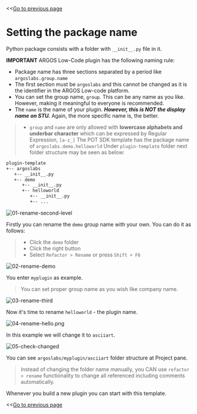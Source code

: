<<[Go to previous page](ARGOS_RPA_POT_SDK_on_Windows10.md)

# Setting the package name

Python package consists with a folder with `__init__.py` file in it.

**IMPORTANT** ARGOS Low-Code plugin has the following naming rule:
* Package name has three sections separated by a period like `argoslabs.group.name`
* The first section must be `argoslabs` and this cannot be changed as it is the identifier in the ARGOS Low-code platform.
* You can set the group name, `group`. This can be any name as you like. However, making it meaningful to everyone is recommended.
* The `name` is the name of your plugin. ***However, this is NOT the display name on STU.*** Again, the more specific name is, the better.

> * `group` and `name` are only allowed with **lowercase alphabets and underbar character** which can be expressed by Regular Expression,  `[a-z_]`
> The POT SDK template has the package name of `argoslabs.demo.helloworld`
> Under `plugin-template` folder next folder structure may be seen as below:

```sh
plugin-template
+-- argoslabs
   +-- __init__.py
   +-- demo
      +-- __init__.py
      +-- helloworld
         +-- __init__.py
         +-- ...
```

![01-rename-second-level](https://raw.githubusercontent.com/Jerry-Chae/pot-sdk-doc/main/Captures/03-Make_Plugin_PyCharm/03-naming/01-rename-second-level.png)

Firstly you can rename the `demo` group name with your own.
You can do it as follows:
> * Click the `demo` folder
> * Click the right button
> * Select `Refactor > Rename` or press `Shift + F6`

![02-rename-demo](https://raw.githubusercontent.com/Jerry-Chae/pot-sdk-doc/main/Captures/03-Make_Plugin_PyCharm/03-naming/02-rename-demo.png)

You enter `myplugin` as example. 
> You can set proper group name as you wish like company name.

![03-rename-third](https://raw.githubusercontent.com/Jerry-Chae/pot-sdk-doc/main/Captures/03-Make_Plugin_PyCharm/03-naming/03-rename-third.png)

Now it's time to rename `helloworld` - the plugin name.

![04-rename-hello.png](https://raw.githubusercontent.com/Jerry-Chae/pot-sdk-doc/main/Captures/03-Make_Plugin_PyCharm/03-naming/04-rename-hello.png)

In this example we will change it to `asciiart`.

![05-check-changed](https://raw.githubusercontent.com/Jerry-Chae/pot-sdk-doc/main/Captures/03-Make_Plugin_PyCharm/03-naming/05-check-changed.png)

You can see `argoslabs/myplugin/asciiart` folder structure at Project pane.

> Instead of changing the folder name manually, you CAN use `refactor > rename` functionality to change all referenced including comments automatically.

Whenever you build a new plugin you can start with this template.

<<[Go to previous page](ARGOS_RPA_POT_SDK_on_Windows10.md)
